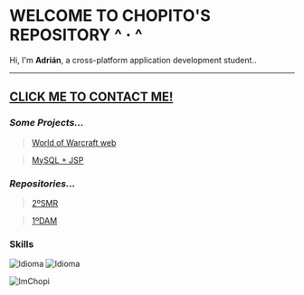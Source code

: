 # WELCOME TO CHOPITO'S REPOSITORY ^ · ^
<div>
      <p align="left">
         Hi, I'm <b>Adrián</b>, a cross-platform application development student.</b>.
      <br>
      </p>
</div>

---
 [CLICK ME TO CONTACT ME!](https://chopito.vercel.app/)
---
### _Some Projects..._

> [World of Warcraft web](https://github.com/ImChopi/1DAM/tree/main/HTML_CSS_JS/Project_Final-WorldOfWarcraft_web)

> [MySQL + JSP](https://github.com/ImChopi/1DAM/tree/main/JSP/Project_Final-MySQL_JSP/mysqlCRUD)

### _Repositories..._

> [2ºSMR](https://github.com/ImChopi/2SMR)

> [1ºDAM](https://github.com/ImChopi/1DAM)

### Skills
<div align="left">
        <img src="https://img.shields.io/badge/Nat-🇪🇸-%23aaaaaa.svg?style=flat" alt="Idioma"/>
        <img src="https://img.shields.io/badge/B1-🇬🇧-%23aaaaaa.svg?style=flat" alt="Idioma"/>
    <p align="left">
    <img src="https://komarev.com/ghpvc/?username=ImChopi" alt="ImChopi"/>
</div>
